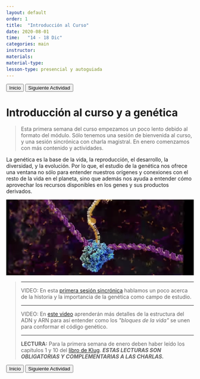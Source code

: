 ```yaml
---
layout: default
order: 1
title:  "Introducción al Curso"
date: 2020-08-01
time:   "14 - 18 Dic"
categories: main
instructor: 
materials: 
material-type: 
lesson-type: presencial y autoguiada
---
```


<a href="https://pesalerno.github.io/genetica-ago-2020/"><button>Inicio</button></a>    <a href="https://pesalerno.github.io/genetica-ago-2020/main/2020/08/01/2_herencia.html"><button>Siguiente Actividad</button></a>

# Introducción al curso y a genética

>Esta primera semana del curso empezamos un poco lento debido al formato del módulo. Sólo tenemos una sesión de bienvenida al curso, y una sesión sincrónica con charla magistral. En enero comenzamos con más contenido y actividades. 

La genética es la base de la vida, la reproducción, el desarrollo, la diversidad, y la evolución. Por lo que, el estudio de la genética nos ofrece una ventana no sólo para entender nuestros orígenes y conexiones con el resto de la vida en el planeta, sino que además nos ayuda a entender cómo aprovechar los recursos disponibles en los genes y sus productos derivados. 

![](https://github.com/pesalerno/genetica2021/blob/main/files/transcription.png?raw=true)<br>

>---------------------
> VIDEO: En esta [primera sesión sincrónica](https://drive.google.com/file/d/1iMVzH7-DTG2w657nEZM0-Pt6ZhtommYB/view?usp=sharing) hablamos un poco acerca de la historia y la importancia de la genética como campo de estudio. 
> 
> ----------------------
> VIDEO: En [este video](https://www.youtube.com/watch?v=0lZRAShqft0) aprenderán más detalles de la estructura del ADN y ARN para así entender como los *"bloques de la vida"* se unen para conformar el código genético. 
> 
> -------------------------
> **LECTURA:** Para la primera semana de enero deben haber leído los capítulos 1 y 10 del [libro de Klug](https://drive.google.com/file/d/1EYHyd609xFUCAV4ZOnwjq01upw62ktgp/view?usp=sharing). ***ESTAS LECTURAS SON OBLIGATORIAS Y COMPLEMENTARIAS A LAS CHARLAS.*** 
> 

 
<a href="https://pesalerno.github.io/genetica-ago-2020/"><button>Inicio</button></a>    <a href="https://pesalerno.github.io/genetica-ago-2020/main/2020/08/01/2_herencia.html"><button>Siguiente Actividad</button></a>
